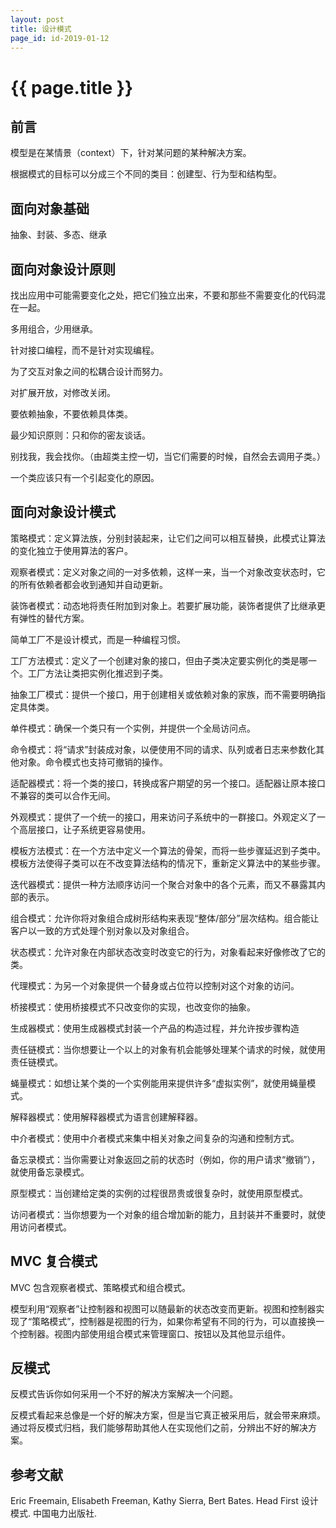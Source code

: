 ```yaml
---
layout: post
title: 设计模式
page_id: id-2019-01-12
---
```


# {{ page.title }}

## 前言

模型是在某情景（context）下，针对某问题的某种解决方案。

根据模式的目标可以分成三个不同的类目：创建型、行为型和结构型。

## 面向对象基础

抽象、封装、多态、继承

## 面向对象设计原则

找出应用中可能需要变化之处，把它们独立出来，不要和那些不需要变化的代码混在一起。

多用组合，少用继承。

针对接口编程，而不是针对实现编程。

为了交互对象之间的松耦合设计而努力。

对扩展开放，对修改关闭。

要依赖抽象，不要依赖具体类。

最少知识原则：只和你的密友谈话。

别找我，我会找你。（由超类主控一切，当它们需要的时候，自然会去调用子类。）

一个类应该只有一个引起变化的原因。

## 面向对象设计模式

策略模式：定义算法族，分别封装起来，让它们之间可以相互替换，此模式让算法的变化独立于使用算法的客户。

观察者模式：定义对象之间的一对多依赖，这样一来，当一个对象改变状态时，它的所有依赖者都会收到通知并自动更新。

装饰者模式：动态地将责任附加到对象上。若要扩展功能，装饰者提供了比继承更有弹性的替代方案。

简单工厂不是设计模式，而是一种编程习惯。

工厂方法模式：定义了一个创建对象的接口，但由子类决定要实例化的类是哪一个。工厂方法让类把实例化推迟到子类。

抽象工厂模式：提供一个接口，用于创建相关或依赖对象的家族，而不需要明确指定具体类。

单件模式：确保一个类只有一个实例，并提供一个全局访问点。

命令模式：将“请求”封装成对象，以便使用不同的请求、队列或者日志来参数化其他对象。命令模式也支持可撤销的操作。

适配器模式：将一个类的接口，转换成客户期望的另一个接口。适配器让原本接口不兼容的类可以合作无间。

外观模式：提供了一个统一的接口，用来访问子系统中的一群接口。外观定义了一个高层接口，让子系统更容易使用。

模板方法模式：在一个方法中定义一个算法的骨架，而将一些步骤延迟到子类中。模板方法使得子类可以在不改变算法结构的情况下，重新定义算法中的某些步骤。

迭代器模式：提供一种方法顺序访问一个聚合对象中的各个元素，而又不暴露其内部的表示。

组合模式：允许你将对象组合成树形结构来表现“整体/部分”层次结构。组合能让客户以一致的方式处理个别对象以及对象组合。

状态模式：允许对象在内部状态改变时改变它的行为，对象看起来好像修改了它的类。

代理模式：为另一个对象提供一个替身或占位符以控制对这个对象的访问。

桥接模式：使用桥接模式不只改变你的实现，也改变你的抽象。

生成器模式：使用生成器模式封装一个产品的构造过程，并允许按步骤构造

责任链模式：当你想要让一个以上的对象有机会能够处理某个请求的时候，就使用责任链模式。

蝇量模式：如想让某个类的一个实例能用来提供许多“虚拟实例”，就使用蝇量模式。

解释器模式：使用解释器模式为语言创建解释器。

中介者模式：使用中介者模式来集中相关对象之间复杂的沟通和控制方式。

备忘录模式：当你需要让对象返回之前的状态时（例如，你的用户请求“撤销”），就使用备忘录模式。

原型模式：当创建给定类的实例的过程很昂贵或很复杂时，就使用原型模式。

访问者模式：当你想要为一个对象的组合增加新的能力，且封装并不重要时，就使用访问者模式。

## MVC 复合模式

MVC 包含观察者模式、策略模式和组合模式。

模型利用“观察者”让控制器和视图可以随最新的状态改变而更新。视图和控制器实现了“策略模式”，控制器是视图的行为，如果你希望有不同的行为，可以直接换一个控制器。视图内部使用组合模式来管理窗口、按钮以及其他显示组件。

## 反模式

反模式告诉你如何采用一个不好的解决方案解决一个问题。

反模式看起来总像是一个好的解决方案，但是当它真正被采用后，就会带来麻烦。通过将反模式归档，我们能够帮助其他人在实现他们之前，分辨出不好的解决方案。

## 参考文献

Eric Freemain, Elisabeth Freeman, Kathy Sierra, Bert Bates. Head First 设计模式. 中国电力出版社.
